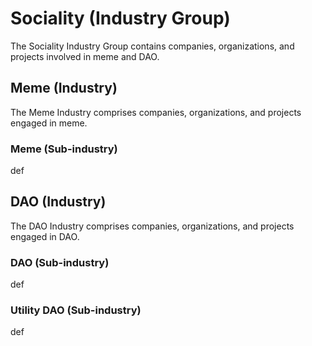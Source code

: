 # Sociality (Industry Group)

The Sociality Industry Group contains companies, organizations, and projects involved in meme and DAO.



## Meme (Industry)

The Meme Industry comprises companies, organizations, and projects engaged in meme.

### Meme (Sub-industry)

def



## DAO (Industry)

The DAO Industry comprises companies, organizations, and projects engaged in DAO.

### DAO (Sub-industry)

def

### Utility DAO (Sub-industry)

def
